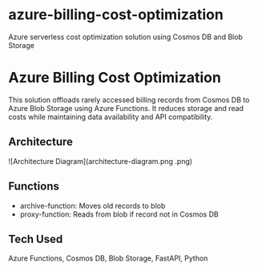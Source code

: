 # azure-billing-cost-optimization
Azure serverless cost optimization solution using Cosmos DB and Blob Storage

# Azure Billing Cost Optimization

This solution offloads rarely accessed billing records from Cosmos DB to Azure Blob Storage using Azure Functions. It reduces storage and read costs while maintaining data availability and API compatibility.

## Architecture
![Architecture Diagram](architecture-diagram.png .png)

## Functions
- archive-function: Moves old records to blob
- proxy-function: Reads from blob if record not in Cosmos DB

## Tech Used
Azure Functions, Cosmos DB, Blob Storage, FastAPI, Python

